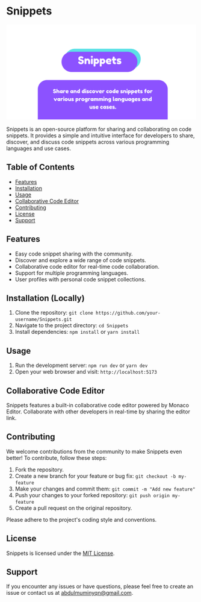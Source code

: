 # Snippets

![Snippets Logo](/src/lib/Snippets.png)

Snippets is an open-source platform for sharing and collaborating on code snippets. It provides a simple and intuitive interface for developers to share, discover, and discuss code snippets across various programming languages and use cases.

## Table of Contents

- [Features](#features)
- [Installation](#Installation-'Locally')
- [Usage](#usage)
- [Collaborative Code Editor](#collaborative-code-editor)
- [Contributing](#contributing)
- [License](#license)
- [Support](#support)

## Features

- Easy code snippet sharing with the community.
- Discover and explore a wide range of code snippets.
- Collaborative code editor for real-time code collaboration.
- Support for multiple programming languages.
- User profiles with personal code snippet collections.

## Installation (Locally)

1. Clone the repository: `git clone https://github.com/your-username/Snippets.git`
2. Navigate to the project directory: `cd Snippets`
3. Install dependencies: `npm install` or `yarn install`

## Usage

1. Run the development server: `npm run dev` or `yarn dev`
2. Open your web browser and visit: `http://localhost:5173`

## Collaborative Code Editor

Snippets features a built-in collaborative code editor powered by Monaco Editor. Collaborate with other developers in real-time by sharing the editor link.

## Contributing

We welcome contributions from the community to make Snippets even better! To contribute, follow these steps:

1. Fork the repository.
2. Create a new branch for your feature or bug fix: `git checkout -b my-feature`
3. Make your changes and commit them: `git commit -m "Add new feature"`
4. Push your changes to your forked repository: `git push origin my-feature`
5. Create a pull request on the original repository.

Please adhere to the project's coding style and conventions.

## License

Snippets is licensed under the [MIT License](./LICENSE).

## Support

If you encounter any issues or have questions, please feel free to create an issue or contact us at [abdulmuminyqn@gmail.com](mailto:abdulmuminyqn@gmail.com).
